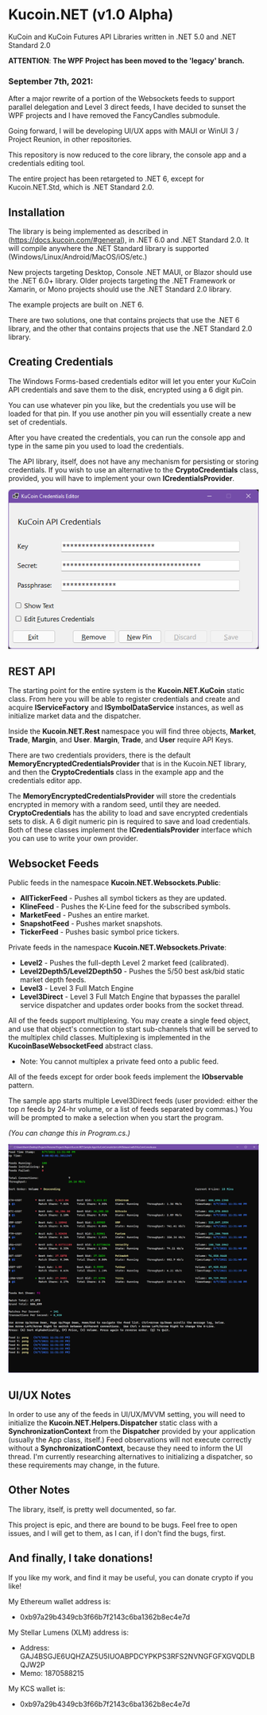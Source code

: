 # Kucoin.NET (v1.0 Alpha)
KuCoin and KuCoin Futures API Libraries written in .NET 5.0 and .NET Standard 2.0

__ATTENTION__: __The WPF Project has been moved to the 'legacy' branch.__

### September 7th, 2021: 

After a major rewrite of a portion of the Websockets feeds to support parallel delegation and Level 3 direct feeds, I have
decided to sunset the WPF projects and I have removed the FancyCandles submodule.

Going forward, I will be developing UI/UX apps with MAUI or WinUI 3 / Project Reunion, in other repositories.

This repository is now reduced to the core library, the console app and a credentials editing tool.

The entire project has been retargeted to .NET 6, except for Kucoin.NET.Std, which is .NET Standard 2.0.  

## Installation

The library is being implemented as described in (https://docs.kucoin.com/#general), in .NET 6.0 and .NET Standard 2.0.  It will compile anywhere the .NET Standard library is supported (Windows/Linux/Android/MacOS/iOS/etc.)

New projects targeting Desktop, Console .NET MAUI, or Blazor should use the .NET 6.0+ library.  Older projects targeting the .NET Framework or Xamarin, or Mono projects should use the .NET Standard 2.0 library.

The example projects are built on .NET 6.

There are two solutions, one that contains projects that use the .NET 6 library, and the other that contains projects that use the .NET Standard 2.0 library.

## Creating Credentials

The Windows Forms-based credentials editor will let you enter your KuCoin API credentials and save them to the disk, encrypted using a 6 digit pin.

You can use whatever pin you like, but the credentials you use will be loaded for that pin.  If you use another pin you will essentially create a
new set of credentials.  

After you have created the credentials, you can run the console app and type in the same pin you used to load the credentials.

The API library, itself, does not have any mechanism for persisting or storing credentials.  If you wish to use an alternative to the
__CryptoCredentials__ class, provided, you will have to implement your own __ICredentialsProvider__.

![](docs/docimg2.png?raw=true)

## REST API 

The starting point for the entire system is the __Kucoin.NET.KuCoin__ static class.  From here you will be able to register credentials 
and create and acquire __IServiceFactory__ and  __ISymbolDataService__ instances, as well as initialize market data and the dispatcher.

Inside the __Kucoin.NET.Rest__ namespace you will find three objects, __Market__, __Trade__, __Margin__, and __User__.  __Margin__, __Trade__, and __User__ require API Keys.  

There are two credentials providers, there is the default __MemoryEncryptedCredentialsProvider__ that is in the Kucoin.NET library, and then the __CryptoCredentials__ class in the example app and the credentials editor app.

The __MemoryEncryptedCredentialsProvider__ will store the credentials encrypted in memory with a random seed, until they are needed.  __CryptoCredentials__ has the ability to load and save encrypted credentials sets to disk.  A 6 digit numeric pin is required to save and load credentials.  Both of these classes implement the __ICredentialsProvider__ interface which you can use to write your own provider.

## Websocket Feeds

Public feeds in the namespace __Kucoin.NET.Websockets.Public__:

  - __AllTickerFeed__ - Pushes all symbol tickers as they are updated.
  - __KlineFeed__ - Pushes the K-Line feed for the subscribed symbols.
  - __MarketFeed__ - Pushes an entire market.
  - __SnapshotFeed__ - Pushes market snapshots.
  - __TickerFeed__ - Pushes basic symbol price tickers.

Private feeds in the namespace __Kucoin.NET.Websockets.Private__:

  - __Level2__ - Pushes the full-depth Level 2 market feed (calibrated).
  - __Level2Depth5/Level2Depth50__ - Pushes the 5/50 best ask/bid static market depth feeds.
  - __Level3__ - Level 3 Full Match Engine 
  - __Level3Direct__ - Level 3 Full Match Engine that bypasses the parallel service dispatcher and updates order books from the socket thread. 

All of the feeds support multiplexing.  You may create a single feed object, and use that object's connection to start sub-channels that will be served to the multiplex child classes.  Multiplexing is implemented in the __KucoinBaseWebsocketFeed__ abstract class.  
  
  * Note: You cannot multiplex a private feed onto a public feed.

All of the feeds except for order book feeds implement the __IObservable<T>__ pattern.
  
The sample app starts multiple Level3Direct feeds (user provided: either the top _n_ feeds by 24-hr volume, or a list of feeds separated by commas.)
You will be prompted to make a selection when you start the program.

_(You can change this in Program.cs.)_  

![](docs/docimg1.png?raw=true)

## UI/UX Notes

In order to use any of the feeds in UI/UX/MVVM setting, you will need to initialize the __Kucoin.NET.Helpers.Dispatcher__ static class with a __SynchronizationContext__ from the __Dispatcher__ provided by your application (usually the App class, itself.)  Feed observations will not execute correctly without a __SynchronizationContext__, because they need to inform the UI thread. I'm currently researching alternatives to initializing a dispatcher, so these requirements may change, in the future.

## Other Notes

The library, itself, is pretty well documented, so far.

This project is epic, and there are bound to be bugs.  Feel free to open issues, and I will get to them, as I can, if I don't find the bugs, first.

## And finally, I take donations!  

If you like my work, and find it may be useful, you can donate crypto if you like!

My Ethereum wallet address is: 
  - 0xb97a29b4349cb3f66b7f2143c6ba1362b8ec4e7d

My Stellar Lumens (XLM) address is:
  - Address: GAJ4BSGJE6UQHZAZ5U5IUOABPDCYPKPS3RFS2NVNGFGFXGVQDLBQJW2P
  - Memo: 1870588215

My KCS wallet is:
  - 0xb97a29b4349cb3f66b7f2143c6ba1362b8ec4e7d


   


